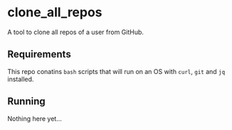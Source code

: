 # clone\_all\_repos

A tool to clone all repos of a user from GitHub.

## Requirements

This repo conatins `bash` scripts that will run on an OS with `curl`, `git` and `jq` installed.

## Running

Nothing here yet...
